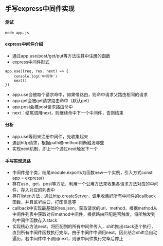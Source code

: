 ## 手写express中间件实现
#### 测试
```
node app.js
```

#### express中间件介绍
- 通过app.use/post/get/put等方法往其中注册的函数
- express中间件形式
```
app.use((req, res, next) => {
    console.log('中间件')
    next()
})
```
- app.use会被每个请求命中，如果带路由，则命中请求父路由相同的请求
- app.get会被get请求路由命中（默认get）
- app.post会被post请求路由命中
- next：结尾调用next，则继续命中下一个中间件，否则结束
    

#### 分析
- app.use等用来注册中间件，先收集起来
- 遇到http请求，根据path和method判断触发哪些
- 实现next机制，即上一个通过next触发下一个


#### 手写实现思路
- 中间件是个类，结尾module.exports为函数new一个实例，引入方式const app = express()
- 存在use、get、post等方法，利用一个公用方法来收集各请求方法对应的中间件，存入对应的列表中
- 存在listen方法，通过http.createServer，调用收集好所有中间件的callback函数，并且监听端口，打印信息等
- callback中实现最基础的res.json，获取请求的url、method，根据method从中间件列表中获取对应method中间件，根据路由匹配是否触发，将所触发到的中间件函数存入stack
- 实现核心方法next，将匹配到的所有中间件传入，shift推出stack逐个执行，直到所有中间件函数执行完毕，由于中间件中调用next，因此结合shift会自动遍历，若中间件中不调用next，则该中间件执行完毕后停止
